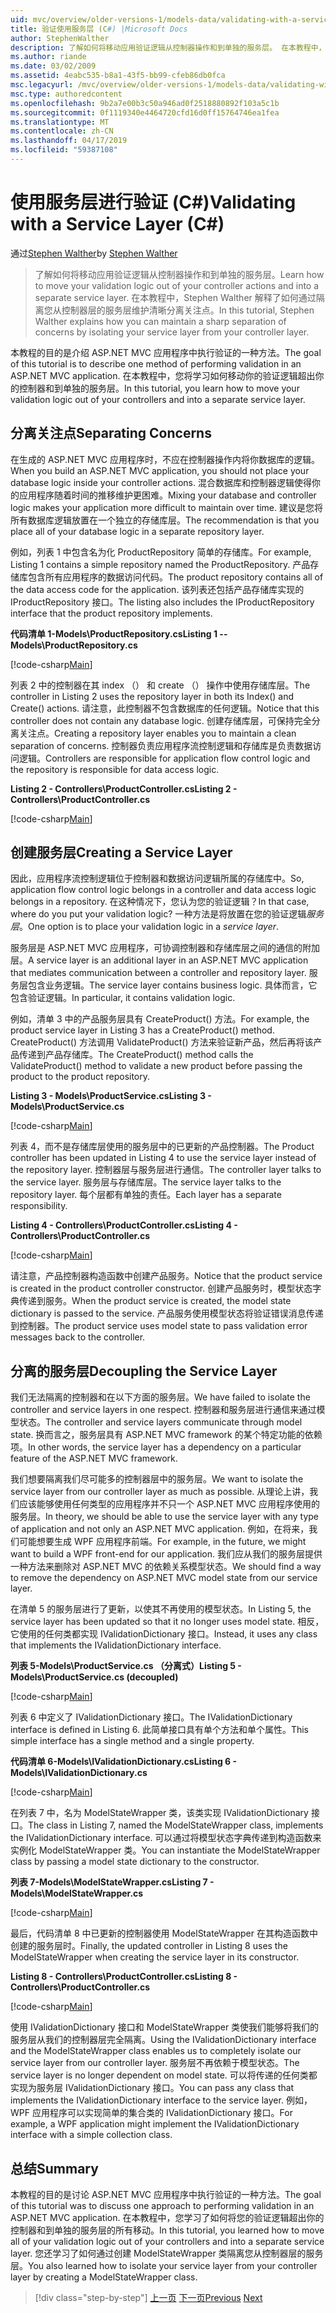 ```yaml
---
uid: mvc/overview/older-versions-1/models-data/validating-with-a-service-layer-cs
title: 验证使用服务层 (C#) |Microsoft Docs
author: StephenWalther
description: 了解如何将移动应用验证逻辑从控制器操作和到单独的服务层。 在本教程中，Stephen Walther 解释了如何在...
ms.author: riande
ms.date: 03/02/2009
ms.assetid: 4eabc535-b8a1-43f5-bb99-cfeb86db0fca
msc.legacyurl: /mvc/overview/older-versions-1/models-data/validating-with-a-service-layer-cs
msc.type: authoredcontent
ms.openlocfilehash: 9b2a7e00b3c50a946ad0f2518880892f103a5c1b
ms.sourcegitcommit: 0f1119340e4464720cfd16d0ff15764746ea1fea
ms.translationtype: MT
ms.contentlocale: zh-CN
ms.lasthandoff: 04/17/2019
ms.locfileid: "59387108"
---
```

# <a name="validating-with-a-service-layer-c"></a><span data-ttu-id="58753-104">使用服务层进行验证 (C#)</span><span class="sxs-lookup"><span data-stu-id="58753-104">Validating with a Service Layer (C#)</span></span>

<span data-ttu-id="58753-105">通过[Stephen Walther](https://github.com/StephenWalther)</span><span class="sxs-lookup"><span data-stu-id="58753-105">by [Stephen Walther](https://github.com/StephenWalther)</span></span>

> <span data-ttu-id="58753-106">了解如何将移动应用验证逻辑从控制器操作和到单独的服务层。</span><span class="sxs-lookup"><span data-stu-id="58753-106">Learn how to move your validation logic out of your controller actions and into a separate service layer.</span></span> <span data-ttu-id="58753-107">在本教程中，Stephen Walther 解释了如何通过隔离您从控制器层的服务层维护清晰分离关注点。</span><span class="sxs-lookup"><span data-stu-id="58753-107">In this tutorial, Stephen Walther explains how you can maintain a sharp separation of concerns by isolating your service layer from your controller layer.</span></span>


<span data-ttu-id="58753-108">本教程的目的是介绍 ASP.NET MVC 应用程序中执行验证的一种方法。</span><span class="sxs-lookup"><span data-stu-id="58753-108">The goal of this tutorial is to describe one method of performing validation in an ASP.NET MVC application.</span></span> <span data-ttu-id="58753-109">在本教程中，您将学习如何移动你的验证逻辑超出你的控制器和到单独的服务层。</span><span class="sxs-lookup"><span data-stu-id="58753-109">In this tutorial, you learn how to move your validation logic out of your controllers and into a separate service layer.</span></span>

## <a name="separating-concerns"></a><span data-ttu-id="58753-110">分离关注点</span><span class="sxs-lookup"><span data-stu-id="58753-110">Separating Concerns</span></span>

<span data-ttu-id="58753-111">在生成的 ASP.NET MVC 应用程序时，不应在控制器操作内将你数据库的逻辑。</span><span class="sxs-lookup"><span data-stu-id="58753-111">When you build an ASP.NET MVC application, you should not place your database logic inside your controller actions.</span></span> <span data-ttu-id="58753-112">混合数据库和控制器逻辑使得你的应用程序随着时间的推移维护更困难。</span><span class="sxs-lookup"><span data-stu-id="58753-112">Mixing your database and controller logic makes your application more difficult to maintain over time.</span></span> <span data-ttu-id="58753-113">建议是您将所有数据库逻辑放置在一个独立的存储库层。</span><span class="sxs-lookup"><span data-stu-id="58753-113">The recommendation is that you place all of your database logic in a separate repository layer.</span></span>

<span data-ttu-id="58753-114">例如，列表 1 中包含名为化 ProductRepository 简单的存储库。</span><span class="sxs-lookup"><span data-stu-id="58753-114">For example, Listing 1 contains a simple repository named the ProductRepository.</span></span> <span data-ttu-id="58753-115">产品存储库包含所有应用程序的数据访问代码。</span><span class="sxs-lookup"><span data-stu-id="58753-115">The product repository contains all of the data access code for the application.</span></span> <span data-ttu-id="58753-116">该列表还包括产品存储库实现的 IProductRepository 接口。</span><span class="sxs-lookup"><span data-stu-id="58753-116">The listing also includes the IProductRepository interface that the product repository implements.</span></span>

<span data-ttu-id="58753-117">**代码清单 1-Models\ProductRepository.cs**</span><span class="sxs-lookup"><span data-stu-id="58753-117">**Listing 1 -- Models\ProductRepository.cs**</span></span>

[!code-csharp[Main](validating-with-a-service-layer-cs/samples/sample1.cs)]

<span data-ttu-id="58753-118">列表 2 中的控制器在其 index （） 和 create （） 操作中使用存储库层。</span><span class="sxs-lookup"><span data-stu-id="58753-118">The controller in Listing 2 uses the repository layer in both its Index() and Create() actions.</span></span> <span data-ttu-id="58753-119">请注意，此控制器不包含数据库的任何逻辑。</span><span class="sxs-lookup"><span data-stu-id="58753-119">Notice that this controller does not contain any database logic.</span></span> <span data-ttu-id="58753-120">创建存储库层，可保持完全分离关注点。</span><span class="sxs-lookup"><span data-stu-id="58753-120">Creating a repository layer enables you to maintain a clean separation of concerns.</span></span> <span data-ttu-id="58753-121">控制器负责应用程序流控制逻辑和存储库是负责数据访问逻辑。</span><span class="sxs-lookup"><span data-stu-id="58753-121">Controllers are responsible for application flow control logic and the repository is responsible for data access logic.</span></span>

<span data-ttu-id="58753-122">**Listing 2 - Controllers\ProductController.cs**</span><span class="sxs-lookup"><span data-stu-id="58753-122">**Listing 2 - Controllers\ProductController.cs**</span></span>

[!code-csharp[Main](validating-with-a-service-layer-cs/samples/sample2.cs)]

## <a name="creating-a-service-layer"></a><span data-ttu-id="58753-123">创建服务层</span><span class="sxs-lookup"><span data-stu-id="58753-123">Creating a Service Layer</span></span>

<span data-ttu-id="58753-124">因此，应用程序流控制逻辑位于控制器和数据访问逻辑所属的存储库中。</span><span class="sxs-lookup"><span data-stu-id="58753-124">So, application flow control logic belongs in a controller and data access logic belongs in a repository.</span></span> <span data-ttu-id="58753-125">在这种情况下，您认为您的验证逻辑？</span><span class="sxs-lookup"><span data-stu-id="58753-125">In that case, where do you put your validation logic?</span></span> <span data-ttu-id="58753-126">一种方法是将放置在您的验证逻辑*服务层*。</span><span class="sxs-lookup"><span data-stu-id="58753-126">One option is to place your validation logic in a *service layer*.</span></span>

<span data-ttu-id="58753-127">服务层是 ASP.NET MVC 应用程序，可协调控制器和存储库层之间的通信的附加层。</span><span class="sxs-lookup"><span data-stu-id="58753-127">A service layer is an additional layer in an ASP.NET MVC application that mediates communication between a controller and repository layer.</span></span> <span data-ttu-id="58753-128">服务层包含业务逻辑。</span><span class="sxs-lookup"><span data-stu-id="58753-128">The service layer contains business logic.</span></span> <span data-ttu-id="58753-129">具体而言，它包含验证逻辑。</span><span class="sxs-lookup"><span data-stu-id="58753-129">In particular, it contains validation logic.</span></span>

<span data-ttu-id="58753-130">例如，清单 3 中的产品服务层具有 CreateProduct() 方法。</span><span class="sxs-lookup"><span data-stu-id="58753-130">For example, the product service layer in Listing 3 has a CreateProduct() method.</span></span> <span data-ttu-id="58753-131">CreateProduct() 方法调用 ValidateProduct() 方法来验证新产品，然后再将该产品传递到产品存储库。</span><span class="sxs-lookup"><span data-stu-id="58753-131">The CreateProduct() method calls the ValidateProduct() method to validate a new product before passing the product to the product repository.</span></span>

<span data-ttu-id="58753-132">**Listing 3 - Models\ProductService.cs**</span><span class="sxs-lookup"><span data-stu-id="58753-132">**Listing 3 - Models\ProductService.cs**</span></span>

[!code-csharp[Main](validating-with-a-service-layer-cs/samples/sample3.cs)]

<span data-ttu-id="58753-133">列表 4，而不是存储库层使用的服务层中的已更新的产品控制器。</span><span class="sxs-lookup"><span data-stu-id="58753-133">The Product controller has been updated in Listing 4 to use the service layer instead of the repository layer.</span></span> <span data-ttu-id="58753-134">控制器层与服务层进行通信。</span><span class="sxs-lookup"><span data-stu-id="58753-134">The controller layer talks to the service layer.</span></span> <span data-ttu-id="58753-135">服务层与存储库层。</span><span class="sxs-lookup"><span data-stu-id="58753-135">The service layer talks to the repository layer.</span></span> <span data-ttu-id="58753-136">每个层都有单独的责任。</span><span class="sxs-lookup"><span data-stu-id="58753-136">Each layer has a separate responsibility.</span></span>

<span data-ttu-id="58753-137">**Listing 4 - Controllers\ProductController.cs**</span><span class="sxs-lookup"><span data-stu-id="58753-137">**Listing 4 - Controllers\ProductController.cs**</span></span>

[!code-csharp[Main](validating-with-a-service-layer-cs/samples/sample4.cs)]

<span data-ttu-id="58753-138">请注意，产品控制器构造函数中创建产品服务。</span><span class="sxs-lookup"><span data-stu-id="58753-138">Notice that the product service is created in the product controller constructor.</span></span> <span data-ttu-id="58753-139">创建产品服务时，模型状态字典传递到服务。</span><span class="sxs-lookup"><span data-stu-id="58753-139">When the product service is created, the model state dictionary is passed to the service.</span></span> <span data-ttu-id="58753-140">产品服务使用模型状态将验证错误消息传递到控制器。</span><span class="sxs-lookup"><span data-stu-id="58753-140">The product service uses model state to pass validation error messages back to the controller.</span></span>

## <a name="decoupling-the-service-layer"></a><span data-ttu-id="58753-141">分离的服务层</span><span class="sxs-lookup"><span data-stu-id="58753-141">Decoupling the Service Layer</span></span>

<span data-ttu-id="58753-142">我们无法隔离的控制器和在以下方面的服务层。</span><span class="sxs-lookup"><span data-stu-id="58753-142">We have failed to isolate the controller and service layers in one respect.</span></span> <span data-ttu-id="58753-143">控制器和服务层进行通信来通过模型状态。</span><span class="sxs-lookup"><span data-stu-id="58753-143">The controller and service layers communicate through model state.</span></span> <span data-ttu-id="58753-144">换而言之，服务层具有 ASP.NET MVC framework 的某个特定功能的依赖项。</span><span class="sxs-lookup"><span data-stu-id="58753-144">In other words, the service layer has a dependency on a particular feature of the ASP.NET MVC framework.</span></span>

<span data-ttu-id="58753-145">我们想要隔离我们尽可能多的控制器层中的服务层。</span><span class="sxs-lookup"><span data-stu-id="58753-145">We want to isolate the service layer from our controller layer as much as possible.</span></span> <span data-ttu-id="58753-146">从理论上讲，我们应该能够使用任何类型的应用程序并不只一个 ASP.NET MVC 应用程序使用的服务层。</span><span class="sxs-lookup"><span data-stu-id="58753-146">In theory, we should be able to use the service layer with any type of application and not only an ASP.NET MVC application.</span></span> <span data-ttu-id="58753-147">例如，在将来，我们可能想要生成 WPF 应用程序前端。</span><span class="sxs-lookup"><span data-stu-id="58753-147">For example, in the future, we might want to build a WPF front-end for our application.</span></span> <span data-ttu-id="58753-148">我们应从我们的服务层提供一种方法来删除对 ASP.NET MVC 的依赖关系模型状态。</span><span class="sxs-lookup"><span data-stu-id="58753-148">We should find a way to remove the dependency on ASP.NET MVC model state from our service layer.</span></span>

<span data-ttu-id="58753-149">在清单 5 的服务层进行了更新，以使其不再使用的模型状态。</span><span class="sxs-lookup"><span data-stu-id="58753-149">In Listing 5, the service layer has been updated so that it no longer uses model state.</span></span> <span data-ttu-id="58753-150">相反，它使用的任何类都实现 IValidationDictionary 接口。</span><span class="sxs-lookup"><span data-stu-id="58753-150">Instead, it uses any class that implements the IValidationDictionary interface.</span></span>

<span data-ttu-id="58753-151">**列表 5-Models\ProductService.cs （分离式）**</span><span class="sxs-lookup"><span data-stu-id="58753-151">**Listing 5 - Models\ProductService.cs (decoupled)**</span></span>

[!code-csharp[Main](validating-with-a-service-layer-cs/samples/sample5.cs)]

<span data-ttu-id="58753-152">列表 6 中定义了 IValidationDictionary 接口。</span><span class="sxs-lookup"><span data-stu-id="58753-152">The IValidationDictionary interface is defined in Listing 6.</span></span> <span data-ttu-id="58753-153">此简单接口具有单个方法和单个属性。</span><span class="sxs-lookup"><span data-stu-id="58753-153">This simple interface has a single method and a single property.</span></span>

<span data-ttu-id="58753-154">**代码清单 6-Models\IValidationDictionary.cs**</span><span class="sxs-lookup"><span data-stu-id="58753-154">**Listing 6 - Models\IValidationDictionary.cs**</span></span>

[!code-csharp[Main](validating-with-a-service-layer-cs/samples/sample6.cs)]

<span data-ttu-id="58753-155">在列表 7 中，名为 ModelStateWrapper 类，该类实现 IValidationDictionary 接口。</span><span class="sxs-lookup"><span data-stu-id="58753-155">The class in Listing 7, named the ModelStateWrapper class, implements the IValidationDictionary interface.</span></span> <span data-ttu-id="58753-156">可以通过将模型状态字典传递到构造函数来实例化 ModelStateWrapper 类。</span><span class="sxs-lookup"><span data-stu-id="58753-156">You can instantiate the ModelStateWrapper class by passing a model state dictionary to the constructor.</span></span>

<span data-ttu-id="58753-157">**列表 7-Models\ModelStateWrapper.cs**</span><span class="sxs-lookup"><span data-stu-id="58753-157">**Listing 7 - Models\ModelStateWrapper.cs**</span></span>

[!code-csharp[Main](validating-with-a-service-layer-cs/samples/sample7.cs)]

<span data-ttu-id="58753-158">最后，代码清单 8 中已更新的控制器使用 ModelStateWrapper 在其构造函数中创建的服务层时。</span><span class="sxs-lookup"><span data-stu-id="58753-158">Finally, the updated controller in Listing 8 uses the ModelStateWrapper when creating the service layer in its constructor.</span></span>

<span data-ttu-id="58753-159">**Listing 8 - Controllers\ProductController.cs**</span><span class="sxs-lookup"><span data-stu-id="58753-159">**Listing 8 - Controllers\ProductController.cs**</span></span>

[!code-csharp[Main](validating-with-a-service-layer-cs/samples/sample8.cs)]

<span data-ttu-id="58753-160">使用 IValidationDictionary 接口和 ModelStateWrapper 类使我们能够将我们的服务层从我们的控制器层完全隔离。</span><span class="sxs-lookup"><span data-stu-id="58753-160">Using the IValidationDictionary interface and the ModelStateWrapper class enables us to completely isolate our service layer from our controller layer.</span></span> <span data-ttu-id="58753-161">服务层不再依赖于模型状态。</span><span class="sxs-lookup"><span data-stu-id="58753-161">The service layer is no longer dependent on model state.</span></span> <span data-ttu-id="58753-162">可以将传递的任何类都实现为服务层 IValidationDictionary 接口。</span><span class="sxs-lookup"><span data-stu-id="58753-162">You can pass any class that implements the IValidationDictionary interface to the service layer.</span></span> <span data-ttu-id="58753-163">例如，WPF 应用程序可以实现简单的集合类的 IValidationDictionary 接口。</span><span class="sxs-lookup"><span data-stu-id="58753-163">For example, a WPF application might implement the IValidationDictionary interface with a simple collection class.</span></span>

## <a name="summary"></a><span data-ttu-id="58753-164">总结</span><span class="sxs-lookup"><span data-stu-id="58753-164">Summary</span></span>

<span data-ttu-id="58753-165">本教程的目的是讨论 ASP.NET MVC 应用程序中执行验证的一种方法。</span><span class="sxs-lookup"><span data-stu-id="58753-165">The goal of this tutorial was to discuss one approach to performing validation in an ASP.NET MVC application.</span></span> <span data-ttu-id="58753-166">在本教程中，您学习了如何将您的验证逻辑超出你的控制器和到单独的服务层的所有移动。</span><span class="sxs-lookup"><span data-stu-id="58753-166">In this tutorial, you learned how to move all of your validation logic out of your controllers and into a separate service layer.</span></span> <span data-ttu-id="58753-167">您还学习了如何通过创建 ModelStateWrapper 类隔离您从控制器层的服务层。</span><span class="sxs-lookup"><span data-stu-id="58753-167">You also learned how to isolate your service layer from your controller layer by creating a ModelStateWrapper class.</span></span>

> [!div class="step-by-step"]
> <span data-ttu-id="58753-168">[上一页](validating-with-the-idataerrorinfo-interface-cs.md)
> [下一页](validation-with-the-data-annotation-validators-cs.md)</span><span class="sxs-lookup"><span data-stu-id="58753-168">[Previous](validating-with-the-idataerrorinfo-interface-cs.md)
[Next](validation-with-the-data-annotation-validators-cs.md)</span></span>
